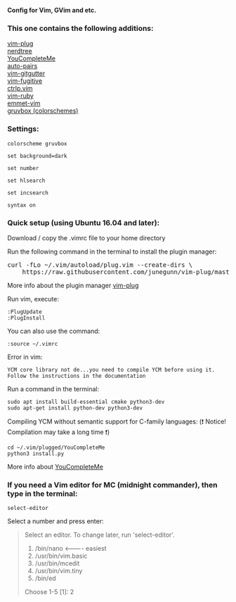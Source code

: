 **Config for Vim, GVim and etc.**

### This one contains the following additions:

[vim-plug](https://github.com/junegunn/vim-plug) <br /> 
[nerdtree](https://github.com/scrooloose/nerdtree) <br />
[YouCompleteMe](https://github.com/ycm-core/YouCompleteMe) <br />
[auto-pairs](https://github.com/jiangmiao/auto-pairs) <br />
[vim-gitgutter](https://github.com/airblade/vim-gitgutter) <br />
[vim-fugitive](https://github.com/tpope/vim-fugitive) <br />
[ctrlp.vim](https://github.com/kien/ctrlp.vim) <br />
[vim-ruby](https://github.com/vim-ruby/vim-ruby) <br />
[emmet-vim](https://github.com/mattn/emmet-vim)  <br />
[gruvbox (colorschemes)](https://github.com/morhetz/gruvbox)

### Settings:

<code>colorscheme gruvbox</code>

<code>set background=dark</code>

<code>set number</code>

<code>set hlsearch</code>

<code>set incsearch</code>

<code>syntax on</code>

### Quick setup (using Ubuntu 16.04 and later):

Download / copy the .vimrc file to your home directory 

Run the following command in the terminal to install the plugin manager:  <br />

<pre>curl -fLo <span class="pl-k">~</span>/.vim/autoload/plug.vim --create-dirs \
    https://raw.githubusercontent.com/junegunn/vim-plug/master/plug.vim</pre>
  
 More info about the plugin manager [vim-plug](https://github.com/junegunn/vim-plug)  <br />
 
 Run vim, execute:  <br />
 
 `:PlugUpdate`  <br />
 `:PlugInstall`  <br />
 
 You can also use the command: <br />
 
 `:source ~/.vimrc`
 
Error in vim:

<pre><code>YCM core library not de...you need to compile YCM before using it. Follow the instructions in the documentation</code></pre>

Run a command in the terminal:  <br />

`sudo apt install build-essential cmake python3-dev` <br />
`sudo apt-get install python-dev python3-dev` <br />

Compiling YCM without semantic support for C-family languages: (:exclamation: Notice! Compilation may take a long time :exclamation:) <br />

`cd ~/.vim/plugged/YouCompleteMe` <br />
`python3 install.py`  <br />

More info about [YouCompleteMe](https://github.com/ycm-core/YouCompleteMe#linux-64-bit)

### If you need a Vim editor for MC (midnight commander), then type in the terminal: <br />

`select-editor`

Select a number and press enter: <br />

> Select an editor.  To change later, run 'select-editor'.
>  1. /bin/nano        <---- easiest
>  2. /usr/bin/vim.basic
>  3. /usr/bin/mcedit
>  4. /usr/bin/vim.tiny
>  5. /bin/ed
>
> Choose 1-5 [1]: 2

